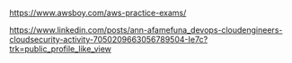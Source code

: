 https://www.awsboy.com/aws-practice-exams/

https://www.linkedin.com/posts/ann-afamefuna_devops-cloudengineers-cloudsecurity-activity-7050209663056789504-Ie7c?trk=public_profile_like_view